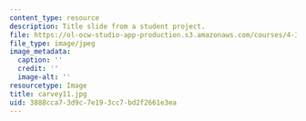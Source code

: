 ```yaml
---
content_type: resource
description: Title slide from a student project.
file: https://ol-ocw-studio-app-production.s3.amazonaws.com/courses/4-341-introduction-to-photography-fall-2002/3888cca73d9c7e193cc7bd2f2661e3ea_carvey11.jpg
file_type: image/jpeg
image_metadata:
  caption: ''
  credit: ''
  image-alt: ''
resourcetype: Image
title: carvey11.jpg
uid: 3888cca7-3d9c-7e19-3cc7-bd2f2661e3ea
---
```

